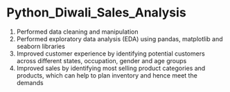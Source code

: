 # Python_Diwali_Sales_Analysis

1. Performed data cleaning and manipulation
2. Performed exploratory data analysis (EDA) using pandas, matplotlib and seaborn libraries
3. Improved customer experience by identifying potential customers across different states, occupation, gender and age groups
4. Improved sales by identifying most selling product categories and products, which can help to plan inventory and hence 
   meet the demands
